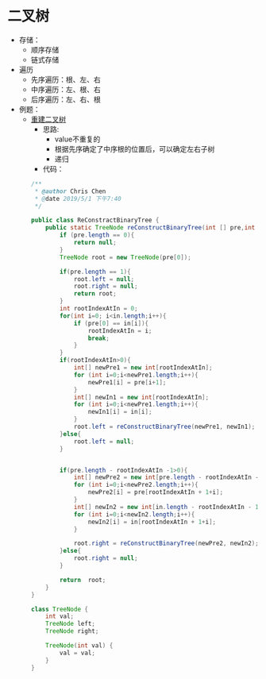 二叉树
=========
+ 存储：
  + 顺序存储
  + 链式存储
+ 遍历
  + 先序遍历：根、左、右
  + 中序遍历：左、根、右
  + 后序遍历：左、右、根
+ 例题：
  + [重建二叉树](https://www.nowcoder.com/practice/8a19cbe657394eeaac2f6ea9b0f6fcf6?tpId=13&tqId=11157&tPage=1&rp=1&ru=%2Fta%2Fcoding-interviews&qru=%2Fta%2Fcoding-interviews%2Fquestion-ranking)
    + 思路:
      + value不重复的
      + 根据先序确定了中序根的位置后，可以确定左右子树
      + 递归
    + 代码：
    ```java
    /**
     * @author Chris Chen
     * @date 2019/5/1 下午7:40
     */
    
    public class ReConstractBinaryTree {
        public static TreeNode reConstructBinaryTree(int [] pre,int [] in) {
            if (pre.length == 0){
                return null;
            }
            TreeNode root = new TreeNode(pre[0]);
    
            if(pre.length == 1){
                root.left = null;
                root.right = null;
                return root;
            }
            int rootIndexAtIn = 0;
            for(int i=0; i<in.length;i++){
                if (pre[0] == in[i]){
                    rootIndexAtIn = i;
                    break;
                }
            }
            if(rootIndexAtIn>0){
                int[] newPre1 = new int[rootIndexAtIn];
                for (int i=0;i<newPre1.length;i++){
                    newPre1[i] = pre[i+1];
                }
                int[] newIn1 = new int[rootIndexAtIn];
                for (int i=0;i<newPre1.length;i++){
                    newIn1[i] = in[i];
                }
                root.left = reConstructBinaryTree(newPre1, newIn1);
            }else{
                root.left = null;
            }
    
    
            if(pre.length - rootIndexAtIn -1>0){
                int[] newPre2 = new int[pre.length - rootIndexAtIn -1];
                for (int i=0;i<newPre2.length;i++){
                    newPre2[i] = pre[rootIndexAtIn + 1+i];
                }
                int[] newIn2 = new int[in.length - rootIndexAtIn - 1];
                for (int i=0;i<newIn2.length;i++){
                    newIn2[i] = in[rootIndexAtIn + 1+i];
                }
    
                root.right = reConstructBinaryTree(newPre2, newIn2);
            }else{
                root.right = null;
            }
    
            return  root;
        }
    }
    
    class TreeNode {
        int val;
        TreeNode left;
        TreeNode right;
    
        TreeNode(int val) {
            val = val;
        }
    }

    ```

